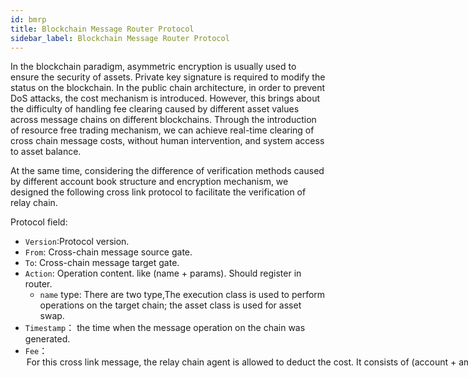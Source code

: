 ```yaml
---
id: bmrp
title: Blockchain Message Router Protocol
sidebar_label: Blockchain Message Router Protocol
---
```


In the blockchain paradigm, asymmetric encryption is usually used to ensure the security of assets. Private key signature is required to modify the status on the blockchain. In the public chain architecture, in order to prevent DoS attacks, the cost mechanism is introduced. However, this brings about the difficulty of handling fee clearing caused by different asset values across message chains on different blockchains. Through the introduction of resource free trading mechanism, we can achieve real-time clearing of cross chain message costs, without human intervention, and system access to asset balance.

At the same time, considering the difference of verification methods caused by different account book structure and encryption mechanism, we designed the following cross link protocol to facilitate the verification of relay chain.

Protocol field:
* `Version`:Protocol version.
* `From`: Cross-chain message source gate.
* `To`: Cross-chain message target gate.
* `Action`: Operation content. like (name + params).  Should register in router.
    - `name` type: There are two type,The execution class is used to perform operations on the target chain; the asset class is used for asset swap.
* `Timestamp`： the time when the message operation on the chain was generated.
* `Fee`：<option> For this cross link message, the relay chain agent is allowed to deduct the cost. It consists of (account + amount).
